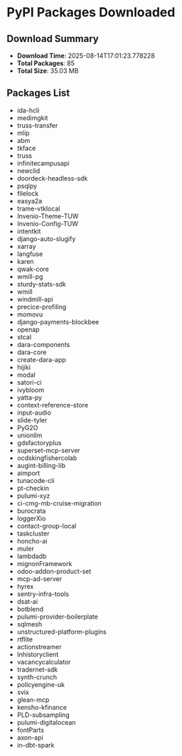 # PyPI Packages Downloaded

## Download Summary
- **Download Time**: 2025-08-14T17:01:23.778228
- **Total Packages**: 85
- **Total Size**: 35.03 MB

## Packages List
- ida-hcli
- medimgkit
- truss-transfer
- mlip
- abm
- tkface
- truss
- infinitecampusapi
- newclid
- doordeck-headless-sdk
- psqlpy
- filelock
- easya2a
- trame-vtklocal
- Invenio-Theme-TUW
- Invenio-Config-TUW
- intentkit
- django-auto-slugify
- xarray
- langfuse
- karen
- qwak-core
- wmill-pg
- sturdy-stats-sdk
- wmill
- windmill-api
- precice-profiling
- momovu
- django-payments-blockbee
- openap
- stcal
- dara-components
- dara-core
- create-dara-app
- hijiki
- modal
- satori-ci
- ivybloom
- yatta-py
- context-reference-store
- input-audio
- slide-tyler
- PyG2O
- unionllm
- gdsfactoryplus
- superset-mcp-server
- ocdskingfishercolab
- augint-billing-lib
- aimport
- tunacode-cli
- pt-checkin
- pulumi-xyz
- ci-cmg-mb-cruise-migration
- burocrata
- loggerXio
- contact-group-local
- taskcluster
- honcho-ai
- muler
- lambdadb
- mignonFramework
- odoo-addon-product-set
- mcp-ad-server
- hyrex
- sentry-infra-tools
- dsat-ai
- botblend
- pulumi-provider-boilerplate
- sqlmesh
- unstructured-platform-plugins
- rtflite
- actionstreamer
- lnhistoryclient
- vacancycalculator
- tradernet-sdk
- synth-crunch
- policyengine-uk
- svix
- glean-mcp
- kensho-kfinance
- PLD-subsampling
- pulumi-digitalocean
- fontParts
- axon-api
- in-dbt-spark
